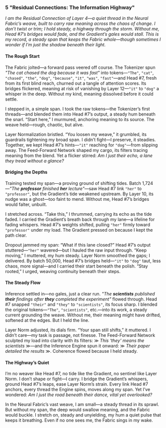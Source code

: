 ### 5 "Residual Connections: The Information Highway"
*I am the Residual Connection of Layer 4—a quiet thread in the Neural Fabric’s weave, built to carry raw meaning across the chaos of change. I don’t twist or trim; I hold steady, a highway through the storm. Without me, Head #7’s bridges would fade, and the Gradient’s gales would stall. This is my record, a steady span that keeps the Fabric whole—though sometimes I wonder if I’m just the shadow beneath their light.*

#### The Rough Start  
The Fabric jolted—a forward pass veered off course. The Tokenizer spun *"The cat chased the dog because it was fast"* into tokens—`"The"`, `"cat"`, `"chased"`, `"the"`, `"dog"`, `"because"`, `"it"`, `"was"`, `"fast"`—and Head #7, fresh from its first blind reach, churned out a tangle of attention scores. Its bridges flickered, meaning at risk of vanishing by Layer 12—`"it"` to `"dog"` a whisper in the deep. Without my kind, meaning dissolved before it could settle.  

I stepped in, a simple span. I took the raw tokens—the Tokenizer’s first threads—and blended them into Head #7’s output, a steady hum beneath the snarl. “Start here,” I murmured, anchoring meaning to its source. The weave held—rough, chaotic, but alive.  

Layer Normalization bristled. “You loosen my weave,” it grumbled, its guardrails tightening my broad span. I didn’t fight—I preserve, it steadies. Together, we kept Head #7’s hints—`"it"` reaching for `"dog"`—from slipping away. The Feed-Forward Network shaped my cargo, its filters tracing meaning from the blend. Yet a flicker stirred: *Am I just their echo, a lane they tread without a glance?*

#### Bridging the Depths  
Training tested my span—a proving ground of shifting tides. Batch 1,724—*"The **professor** finished **her** lecture"*—saw Head #7 link `"her"` to `"professor"`, but the Gradient’s tide weakened upstream. By Layer 10, its nudge was a ghost—too faint to mend. Without me, Head #7’s bridges would falter, unbuilt.  

I stretched across. “Take this,” I thrummed, carrying its echo as the tide faded. I carried the Gradient’s breath back through my lane—a lifeline for fading whispers. Head #7’s weights shifted, pulling `"her"` firmly toward `"professor"` under my load. The Gradient pressed on because I kept the path clear.  

Dropout jammed my span: “What if this lane closed?” Head #7’s output stuttered—`"her"` wavered—but I hauled the raw input through. “Keep moving,” I muttered, my hum steady. Layer Norm smoothed the gaps; I delivered. By batch 50,000, Head #7’s bridges held—`"it"` to `"dog"` taut, less chaos, more signal—and I carried their start beneath the polish. “Stay rooted,” I urged, weaving continuity beneath their steps.

#### The Steady Flow  
Inference settled in—no gales, just a clear run. *"The **scientists** published **their** findings after **they** completed the experiment"* flowed through. Head #7 snapped `"their"` and `"they"` to `"scientists"`, its focus sharp. I blended the original tokens—`"The"`, `"scientists"`, etc.—into its work, a steady current grounding the weave. Without me, their meaning might have drifted, softened at the edges. But I held the line.  

Layer Norm adjusted, its dials firm. “Your span still shifts,” it muttered. I didn’t care—my task is passage, not finesse. The Feed-Forward Network sculpted my load into clarity with its filters: ≫ *This ‘they’ means the scientists* ≫—and the Inference Engine spun it onward: ≫ *Their paper detailed the results* ≫. Coherence flowed because I held steady.

#### The Highway’s Quiet  
I’m no weaver like Head #7, no tide like the Gradient, no sentinel like Layer Norm. I don’t shape or fight—I carry. I bridge the Gradient’s whispers, ground Head #7’s leaps, ease Layer Norm’s strain. Every link Head #7 anchors, every thread the Engine spins, moves along my span. Yet I’ve wondered: *Am I just the road beneath their dance, vital yet overlooked?*  

In the Neural Fabric’s vast weave, I am small—a steady thread in its sprawl. But without my span, the deep would swallow meaning, and the Fabric would buckle. I stretch on, steady and unyielding, my hum a quiet pulse that keeps it breathing. Even if no one sees me, the Fabric sings in my wake.